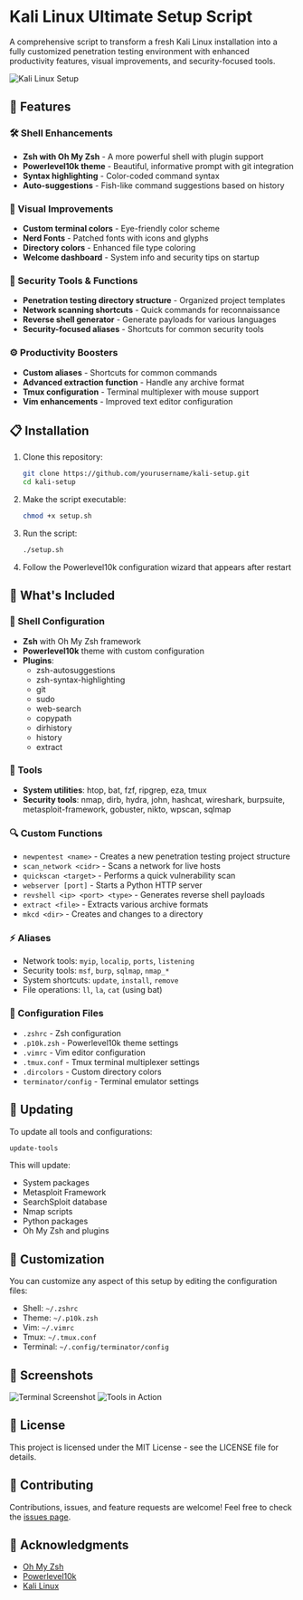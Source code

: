 # Kali Linux Ultimate Setup Script

A comprehensive script to transform a fresh Kali Linux installation into a fully customized penetration testing environment with enhanced productivity features, visual improvements, and security-focused tools.

![Kali Linux Setup](https://i.imgur.com/XYZ123.png)

## 🚀 Features

### 🛠️ Shell Enhancements
- **Zsh with Oh My Zsh** - A more powerful shell with plugin support
- **Powerlevel10k theme** - Beautiful, informative prompt with git integration
- **Syntax highlighting** - Color-coded command syntax
- **Auto-suggestions** - Fish-like command suggestions based on history

### 🎨 Visual Improvements
- **Custom terminal colors** - Eye-friendly color scheme
- **Nerd Fonts** - Patched fonts with icons and glyphs
- **Directory colors** - Enhanced file type coloring
- **Welcome dashboard** - System info and security tips on startup

### 🔐 Security Tools & Functions
- **Penetration testing directory structure** - Organized project templates
- **Network scanning shortcuts** - Quick commands for reconnaissance
- **Reverse shell generator** - Generate payloads for various languages
- **Security-focused aliases** - Shortcuts for common security tools

### ⚙️ Productivity Boosters
- **Custom aliases** - Shortcuts for common commands
- **Advanced extraction function** - Handle any archive format
- **Tmux configuration** - Terminal multiplexer with mouse support
- **Vim enhancements** - Improved text editor configuration

## 📋 Installation

1. Clone this repository:
   ```bash
   git clone https://github.com/yourusername/kali-setup.git
   cd kali-setup
   ```

2. Make the script executable:
   ```bash
   chmod +x setup.sh
   ```

3. Run the script:
   ```bash
   ./setup.sh
   ```

4. Follow the Powerlevel10k configuration wizard that appears after restart

## 🔧 What's Included

### 🐚 Shell Configuration
- **Zsh** with Oh My Zsh framework
- **Powerlevel10k** theme with custom configuration
- **Plugins**: 
  - zsh-autosuggestions
  - zsh-syntax-highlighting
  - git
  - sudo
  - web-search
  - copypath
  - dirhistory
  - history
  - extract

### 🧰 Tools
- **System utilities**: htop, bat, fzf, ripgrep, eza, tmux
- **Security tools**: nmap, dirb, hydra, john, hashcat, wireshark, burpsuite, metasploit-framework, gobuster, nikto, wpscan, sqlmap

### 🔍 Custom Functions
- `newpentest <name>` - Creates a new penetration testing project structure
- `scan_network <cidr>` - Scans a network for live hosts
- `quickscan <target>` - Performs a quick vulnerability scan
- `webserver [port]` - Starts a Python HTTP server
- `revshell <ip> <port> <type>` - Generates reverse shell payloads
- `extract <file>` - Extracts various archive formats
- `mkcd <dir>` - Creates and changes to a directory

### ⚡ Aliases
- Network tools: `myip`, `localip`, `ports`, `listening`
- Security tools: `msf`, `burp`, `sqlmap`, `nmap_*`
- System shortcuts: `update`, `install`, `remove`
- File operations: `ll`, `la`, `cat` (using bat)

### 📝 Configuration Files
- `.zshrc` - Zsh configuration
- `.p10k.zsh` - Powerlevel10k theme settings
- `.vimrc` - Vim editor configuration
- `.tmux.conf` - Tmux terminal multiplexer settings
- `.dircolors` - Custom directory colors
- `terminator/config` - Terminal emulator settings

## 🔄 Updating

To update all tools and configurations:

```bash
update-tools
```

This will update:
- System packages
- Metasploit Framework
- SearchSploit database
- Nmap scripts
- Python packages
- Oh My Zsh and plugins

## 🎨 Customization

You can customize any aspect of this setup by editing the configuration files:

- Shell: `~/.zshrc`
- Theme: `~/.p10k.zsh`
- Vim: `~/.vimrc`
- Tmux: `~/.tmux.conf`
- Terminal: `~/.config/terminator/config`

## 📸 Screenshots

![Terminal Screenshot](https://i.imgur.com/ABC123.png)
![Tools in Action](https://i.imgur.com/DEF456.png)

## 📜 License

This project is licensed under the MIT License - see the LICENSE file for details.

## 🤝 Contributing

Contributions, issues, and feature requests are welcome! Feel free to check the [issues page](https://github.com/yourusername/kali-setup/issues).

## 🙏 Acknowledgments

- [Oh My Zsh](https://ohmyz.sh/)
- [Powerlevel10k](https://github.com/romkatv/powerlevel10k)
- [Kali Linux](https://www.kali.org/)
